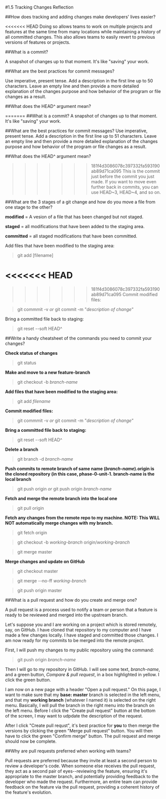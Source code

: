 #1.5 Tracking Changes Reflection

##How does tracking and adding changes make developers' lives easier?

<<<<<<< HEAD
Doing so allows teams to work on multiple projects and features at the same time from many locations while maintaining a history of all committed changes. This also allows teams to easily revert to previous versions of features or projects.

##What is a commit?

A snapshot of changes up to that moment. It's like "saving" your work.

##What are the best practices for commit messages?

Use imperative, present tense.
Add a description in the first line up to 50 characters.
Leave an empty line and then provide a more detailed explanation of the changes purpose and how behavior of the program or file changes as a result.

##What does the HEAD^ argument mean?

=======
##What is a commit?
A snapshot of changes up to that moment. It's like "saving" your work.

##What are the best practices for commit messages?
Use imperative, present tense.
Add a description in the first line up to 51 characters.
Leave an empty line and then provide a more detailed explanation of the changes purpose and how behavior of the program or file changes as a result.

##What does the HEAD^ argument mean?
>>>>>>> 181f4d3086078c397332fa593190ab89d71ca095
This is the commit just before the commit you just made. If you want to move even further back in commits, you can use HEAD~3, HEAD~4, and so on.

##What are the 3 stages of a git change and how do you move a file from one stage to the other?

**modified** = A vesion of a file that has been changed but not staged.

**staged** = all modifications that have been added to the staging area.

**committed** = all staged modifications that have been committed.

Add files that have been modified to the staging area:

> git add [filename]

<<<<<<< HEAD
=======

>>>>>>> 181f4d3086078c397332fa593190ab89d71ca095
Commit modified files:

> git commmit -v *or* git commit -m "*description of change*"

Bring a committed file back to staging:

> git reset --soft HEAD^


##Write a handy cheatsheet of the commands you need to commit your changes?

**Check status of changes**

> git status

**Make and move to a new feature-branch**

> git checkout -b *branch-name*

**Add files that have been modified to the staging area:**

> git add *filename*

**Commit modified files:**

> git commmit -v *or* git commit -m "*description of change*"

**Bring a committed file back to staging:**

> git reset --soft HEAD^

**Delete a branch**

> git branch -d *branch-name*

**Push commits to remote branch of same name (*branch-name*).origin is the cloned repository (in this case, phase-0-unit-1. branch-name is the local branch**

> git push origin *or* git push origin *branch-name*

**Fetch and merge the remote branch into the local one**

> git pull origin

**Fetch any changes from the remote repo to my machine. NOTE: This WILL NOT automatically merge changes with my branch.**

> git fetch origin

> git checkout -b *working-branch* origin/*working-branch*

> git merge master

**Merge changes and update on GitHub**

> git checkout master

> git merge --no-ff *working-branch*

> git push origin master


##What is a pull request and how do you create and merge one?

A pull request is a process used to notify a team or person that a feature is ready to be reviewed and merged into the upstream branch.

Let's suppose you and I are working on a project which is stored remotely, say, on GitHub. I have cloned that repository to my computer and I have made a few changes locally. I have staged and committed those changes. I am now ready for my commits to be merged into the remote project.

First, I will push my changes to my public repository using the command:

> git push origin *branch-name*

Then I will go to my repository in GitHub. I will see some text, *branch-name*, and a green button, *Compare & pull request*, in a box highlighted in yellow. I click the green button.

I am now on a new page with a header "Open a pull request." On this page, I want to make sure that my **base: master** branch is selected in the left menu, and that my **working branch** (whatever I named it) is selected on the right menu. Basically, I will pull the branch in the right menu into the branch on the left menu. Before I click the "Create pull request" button at the bottom of the screen, I may want to udpdate the description of the request.

After I click "Create pull requst", it's best practice for **you** to then merge the versions by clicking the green "Merge pull request" button. You will then have to click the green "Confirm merge" button. The pull request and merge should now be complete.

##Why are pull requests preferred when working with teams?

Pull requests are preferred because they invite at least a second person to review a developer's code. When someone else receives the pull request, they act as a second pair of eyes--reviewing the feature, ensuring it's appropriate to the master branch, and potentially providing feedback to the developer who made the request. Furthermore, an entire team can provide feedback on the feature via the pull request, providing a coherent history of the feature's evolution.
